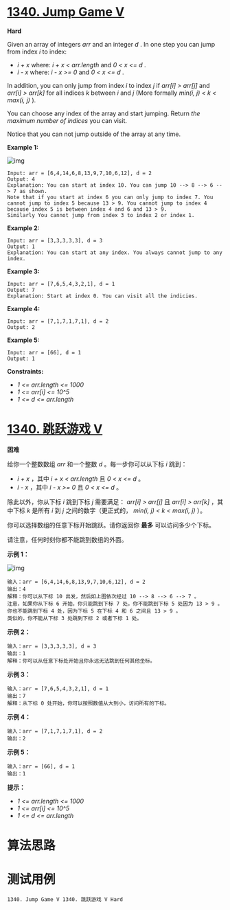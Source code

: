 # [1340. Jump Game V][enTitle]

**Hard**

Given an array of integers  *arr*  and an integer  *d* . In one step you can jump from index  *i*  to index:

-  *i + x*  where:  *i + x < arr.length*  and  *0 < x <= d* . 
-  *i - x*  where:  *i - x >= 0*  and  *0 < x <= d* .

In addition, you can only jump from index  *i*  to index  *j*  if  *arr[i] > arr[j]*  and  *arr[i] > arr[k]*  for all indices  *k*  between  *i*  and  *j*  (More formally  *min(i, j) < k < max(i, j)* ).

You can choose any index of the array and start jumping. Return  *the maximum number of indices*  you can visit.

Notice that you can not jump outside of the array at any time.



**Example 1:** 

![img](https://assets.leetcode.com/uploads/2020/01/23/meta-chart.jpeg)

```
Input: arr = [6,4,14,6,8,13,9,7,10,6,12], d = 2
Output: 4
Explanation: You can start at index 10. You can jump 10 --> 8 --> 6 --> 7 as shown.
Note that if you start at index 6 you can only jump to index 7. You cannot jump to index 5 because 13 > 9. You cannot jump to index 4 because index 5 is between index 4 and 6 and 13 > 9.
Similarly You cannot jump from index 3 to index 2 or index 1.

```

**Example 2:** 

```
Input: arr = [3,3,3,3,3], d = 3
Output: 1
Explanation: You can start at any index. You always cannot jump to any index.

```

**Example 3:** 

```
Input: arr = [7,6,5,4,3,2,1], d = 1
Output: 7
Explanation: Start at index 0. You can visit all the indicies. 

```

**Example 4:** 

```
Input: arr = [7,1,7,1,7,1], d = 2
Output: 2

```

**Example 5:** 

```
Input: arr = [66], d = 1
Output: 1

```



**Constraints:** 

-  *1 <= arr.length <= 1000*  
-  *1 <= arr[i] <= 10^5*  
-  *1 <= d <= arr.length* 


# [1340. 跳跃游戏 V][cnTitle]

**困难**

给你一个整数数组  *arr*  和一个整数  *d*  。每一步你可以从下标  *i*  跳到：

-  *i + x*  ，其中  *i + x < arr.length*  且  *0 < x <= d*  。 
-  *i - x*  ，其中  *i - x >= 0*  且  *0 < x <= d*  。

除此以外，你从下标  *i*  跳到下标  *j*  需要满足： *arr[i] > arr[j]*  且  *arr[i] > arr[k]*  ，其中下标  *k*  是所有  *i*  到  *j*  之间的数字（更正式的， *min(i, j) < k < max(i, j)* ）。

你可以选择数组的任意下标开始跳跃。请你返回你 **最多**  可以访问多少个下标。

请注意，任何时刻你都不能跳到数组的外面。



**示例 1：** 

![img](https://assets.leetcode-cn.com/aliyun-lc-upload/uploads/2020/02/02/meta-chart.jpeg)

```
输入：arr = [6,4,14,6,8,13,9,7,10,6,12], d = 2
输出：4
解释：你可以从下标 10 出发，然后如上图依次经过 10 --> 8 --> 6 --> 7 。
注意，如果你从下标 6 开始，你只能跳到下标 7 处。你不能跳到下标 5 处因为 13 > 9 。你也不能跳到下标 4 处，因为下标 5 在下标 4 和 6 之间且 13 > 9 。
类似的，你不能从下标 3 处跳到下标 2 或者下标 1 处。

```

**示例 2：** 

```
输入：arr = [3,3,3,3,3], d = 3
输出：1
解释：你可以从任意下标处开始且你永远无法跳到任何其他坐标。

```

**示例 3：** 

```
输入：arr = [7,6,5,4,3,2,1], d = 1
输出：7
解释：从下标 0 处开始，你可以按照数值从大到小，访问所有的下标。

```

**示例 4：** 

```
输入：arr = [7,1,7,1,7,1], d = 2
输出：2

```

**示例 5：** 

```
输入：arr = [66], d = 1
输出：1

```



**提示：** 

-  *1 <= arr.length <= 1000*  
-  *1 <= arr[i] <= 10^5*  
-  *1 <= d <= arr.length* 




# 算法思路

# 测试用例
```
1340. Jump Game V 1340. 跳跃游戏 V Hard
```

[enTitle]: https://leetcode.com/problems/jump-game-v/
[cnTitle]: https://leetcode-cn.com/problems/jump-game-v/
